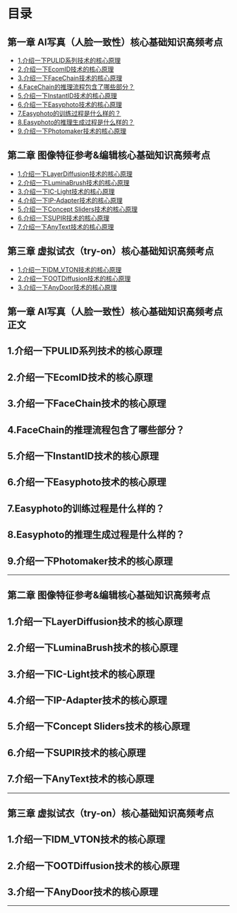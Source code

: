# 目录

## 第一章 AI写真（人脸一致性）核心基础知识高频考点

- [1.介绍一下PULID系列技术的核心原理](#1.介绍一下PULID系列技术的核心原理)
- [2.介绍一下EcomID技术的核心原理](#2.介绍一下EcomID技术的核心原理)
- [3.介绍一下FaceChain技术的核心原理](#3.介绍一下FaceChain技术的核心原理)
- [4.FaceChain的推理流程包含了哪些部分？](#4.FaceChain的推理流程包含了哪些部分？)
- [5.介绍一下InstantID技术的核心原理](#5.介绍一下InstantID技术的核心原理)
- [6.介绍一下Easyphoto技术的核心原理](#6.介绍一下Easyphoto技术的核心原理)
- [7.Easyphoto的训练过程是什么样的？](#7.Easyphoto的训练过程是什么样的？)
- [8.Easyphoto的推理生成过程是什么样的？](#8.Easyphoto的推理生成过程是什么样的？)
- [9.介绍一下Photomaker技术的核心原理](#9.介绍一下Photomaker技术的核心原理)

## 第二章 图像特征参考&编辑核心基础知识高频考点

- [1.介绍一下LayerDiffusion技术的核心原理](#1.介绍一下LayerDiffusion技术的核心原理)
- [2.介绍一下LuminaBrush技术的核心原理](#2.介绍一下LuminaBrush技术的核心原理)
- [3.介绍一下IC-Light技术的核心原理](#3.介绍一下IC-Light技术的核心原理)
- [4.介绍一下IP-Adapter技术的核心原理](#4.介绍一下IP-Adapter技术的核心原理)
- [5.介绍一下Concept Sliders技术的核心原理](#5.介绍一下Concept-Sliders技术的核心原理)
- [6.介绍一下SUPIR技术的核心原理](#6.介绍一下SUPIR技术的核心原理)
- [7.介绍一下AnyText技术的核心原理](#7.介绍一下AnyText技术的核心原理)

## 第三章 虚拟试衣（try-on）核心基础知识高频考点

- [1.介绍一下IDM_VTON技术的核心原理](#1.介绍一下IDM_VTON技术的核心原理)
- [2.介绍一下OOTDiffusion技术的核心原理](#2.介绍一下OOTDiffusion技术的核心原理)
- [3.介绍一下AnyDoor技术的核心原理](#3.介绍一下AnyDoor技术的核心原理)


## 第一章 AI写真（人脸一致性）核心基础知识高频考点正文

<h2 id="1.介绍一下PULID系列技术的核心原理">1.介绍一下PULID系列技术的核心原理</h2>


<h2 id="2.介绍一下EcomID技术的核心原理">2.介绍一下EcomID技术的核心原理</h2>


<h2 id="3.介绍一下FaceChain技术的核心原理">3.介绍一下FaceChain技术的核心原理</h2>


<h2 id="4.FaceChain的推理流程包含了哪些部分？">4.FaceChain的推理流程包含了哪些部分？</h2>


<h2 id="5.介绍一下InstantID技术的核心原理">5.介绍一下InstantID技术的核心原理</h2>


<h2 id="6.介绍一下Easyphoto技术的核心原理">6.介绍一下Easyphoto技术的核心原理</h2>


<h2 id="7.Easyphoto的训练过程是什么样的？">7.Easyphoto的训练过程是什么样的？</h2>


<h2 id="8.Easyphoto的推理生成过程是什么样的？">8.Easyphoto的推理生成过程是什么样的？</h2>


<h2 id="9.介绍一下Photomaker技术的核心原理">9.介绍一下Photomaker技术的核心原理</h2>

---

## 第二章 图像特征参考&编辑核心基础知识高频考点

<h2 id="1.介绍一下LayerDiffusion技术的核心原理">1.介绍一下LayerDiffusion技术的核心原理</h2>


<h2 id="2.介绍一下LuminaBrush技术的核心原理">2.介绍一下LuminaBrush技术的核心原理</h2>


<h2 id="3.介绍一下IC-Light技术的核心原理">3.介绍一下IC-Light技术的核心原理</h2>


<h2 id="4.介绍一下IP-Adapter技术的核心原理">4.介绍一下IP-Adapter技术的核心原理</h2>


<h2 id="5.介绍一下Concept-Sliders技术的核心原理">5.介绍一下Concept Sliders技术的核心原理</h2>


<h2 id="6.介绍一下SUPIR技术的核心原理">6.介绍一下SUPIR技术的核心原理</h2>


<h2 id="7.介绍一下AnyText技术的核心原理">7.介绍一下AnyText技术的核心原理</h2>

---

## 第三章 虚拟试衣（try-on）核心基础知识高频考点

<h2 id="1.介绍一下IDM_VTON技术的核心原理">1.介绍一下IDM_VTON技术的核心原理</h2>


<h2 id="2.介绍一下OOTDiffusion技术的核心原理">2.介绍一下OOTDiffusion技术的核心原理</h2>


<h2 id="3.介绍一下AnyDoor技术的核心原理">3.介绍一下AnyDoor技术的核心原理</h2>

---
